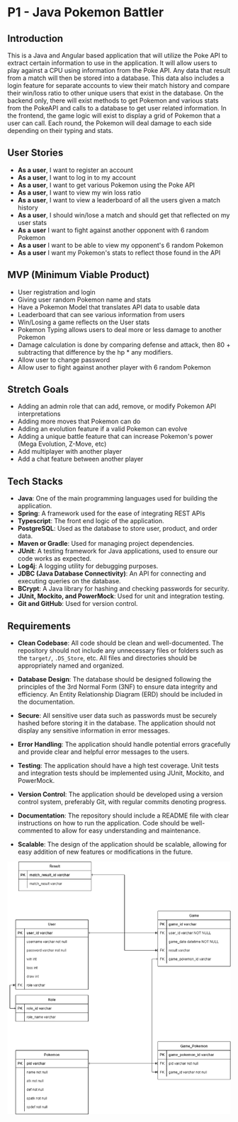 # P1 - Java Pokemon Battler

## Introduction

This is a Java and Angular based application that will utilize the Poke API to extract certain information to use in the application. It will allow users to play against a CPU using information from the Poke API. Any data that result from a match will then be stored into a database. This data also includes a login feature for separate accounts to view their match history and compare their win/loss ratio to other unique users that exist in the database. On the backend only, there will exist methods to get Pokemon and various stats from the PokeAPI and calls to a database to get user related information. In the frontend, the game logic will exist to display a grid of Pokemon that a user can call. Each round, the Pokemon will deal damage to each side depending on their typing and stats.

## User Stories

- **As a user**, I want to register an account 
- **As a user**, I want to log in to my account 
- **As a user**, I want to get various Pokemon using the Poke API
- **As a user**, I want to view my win loss ratio
- **As a user**, I want to view a leaderboard of all the users given a match history
- **As a user**, I should win/lose a match and should get that reflected on my user stats
- **As a user** I want to fight against another opponent with 6 random Pokemon
- **As a user** I want to be able to view my opponent's 6 random Pokemon
- **As a user** I want my Pokemon's stats to reflect those found in the API

## MVP (Minimum Viable Product)

- User registration and login
- Giving user random Pokemon name and stats
- Have a Pokemon Model that translates API data to usable data
- Leaderboard that can see various information from users
- Win/Losing a game reflects on the User stats
- Pokemon Typing allows users to deal more or less damage to another Pokemon
- Damage calculation is done by comparing defense and attack, then 80 + subtracting that difference by the hp * any modifiers.
- Allow user to change password
- Allow user to fight against another player with 6 random Pokemon

## Stretch Goals

- Adding an admin role that can add, remove, or modify Pokemon API interpretations
- Adding more moves that Pokemon can do
- Adding an evolution feature if a valid Pokemon can evolve
- Adding a unique battle feature that can increase Pokemon's power (Mega Evolution, Z-Move, etc)
- Add multiplayer with another player
- Add a chat feature between another player

## Tech Stacks

- **Java**: One of the main programming languages used for building the application.
- **Spring**: A framework used for the ease of integrating REST APIs
- **Typescript**: The front end logic of the application.
- **PostgreSQL**: Used as the database to store user, product, and order data.
- **Maven or Gradle**: Used for managing project dependencies.
- **JUnit**: A testing framework for Java applications, used to ensure our code works as expected.
- **Log4j**: A logging utility for debugging purposes.
- **JDBC (Java Database Connectivity)**: An API for connecting and executing queries on the database.
- **BCrypt**: A Java library for hashing and checking passwords for security.
- **JUnit, Mockito, and PowerMock**: Used for unit and integration testing.
- **Git and GitHub**: Used for version control.

## Requirements

- **Clean Codebase**: All code should be clean and well-documented. The repository should not include any unnecessary files or folders such as the `target/`, `.DS_Store`, etc. All files and directories should be appropriately named and organized.

- **Database Design**: The database should be designed following the principles of the 3rd Normal Form (3NF) to ensure data integrity and efficiency. An Entity Relationship Diagram (ERD) should be included in the documentation.

- **Secure**: All sensitive user data such as passwords must be securely hashed before storing it in the database. The application should not display any sensitive information in error messages.

- **Error Handling**: The application should handle potential errors gracefully and provide clear and helpful error messages to the users.

- **Testing**: The application should have a high test coverage. Unit tests and integration tests should be implemented using JUnit, Mockito, and PowerMock.

- **Version Control**: The application should be developed using a version control system, preferably Git, with regular commits denoting progress.

- **Documentation**: The repository should include a README file with clear instructions on how to run the application. Code should be well-commented to allow for easy understanding and maintenance.

- **Scalable**: The design of the application should be scalable, allowing for easy addition of new features or modifications in the future.

![title](p1-erd-backend.png)
